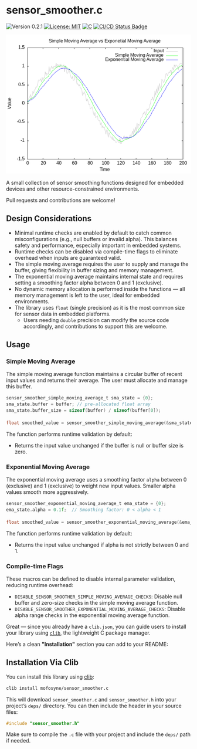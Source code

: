 # sensor_smoother.c

<versionBadge>![Version 0.2.1](https://img.shields.io/badge/version-0.2.1-blue.svg)</versionBadge>
[![License: MIT](https://img.shields.io/badge/License-MIT-yellow.svg)](https://opensource.org/licenses/MIT)
[![C](https://img.shields.io/badge/Language-C-blue.svg)](https://en.wikipedia.org/wiki/C_(programming_language))
[![CI/CD Status Badge](https://github.com/mofosyne/sensor_smoother.c/actions/workflows/ci.yml/badge.svg)](https://github.com/mofosyne/sensor_smoother.c/actions)

![](test.png)

A small collection of sensor smoothing functions designed for embedded devices and other resource-constrained environments.

Pull requests and contributions are welcome!

## Design Considerations

* Minimal runtime checks are enabled by default to catch common misconfigurations (e.g., null buffers or invalid alpha). This balances safety and performance, especially important in embedded systems.
* Runtime checks can be disabled via compile-time flags to eliminate overhead when inputs are guaranteed valid.
* The simple moving average requires the user to supply and manage the buffer, giving flexibility in buffer sizing and memory management.
* The exponential moving average maintains internal state and requires setting a smoothing factor alpha between 0 and 1 (exclusive).
* No dynamic memory allocation is performed inside the functions — all memory management is left to the user, ideal for embedded environments.
* The library uses `float` (single precision) as it is the most common size for sensor data in embedded platforms.
    - Users needing `double` precision can modify the source code accordingly, and contributions to support this are welcome.

## Usage

### Simple Moving Average

The simple moving average function maintains a circular buffer of recent input values and returns their average. The user must allocate and manage this buffer.

```c
sensor_smoother_simple_moving_average_t sma_state = {0};
sma_state.buffer = buffer; // pre-allocated float array
sma_state.buffer_size = sizeof(buffer) / sizeof(buffer[0]);

float smoothed_value = sensor_smoother_simple_moving_average(&sma_state, input);
```

The function performs runtime validation by default:
* Returns the input value unchanged if the buffer is null or buffer size is zero.

### Exponential Moving Average

The exponential moving average uses a smoothing factor `alpha` between 0 (exclusive) and 1 (exclusive) to weight new input values. Smaller alpha values smooth more aggressively.

```c
sensor_smoother_exponential_moving_average_t ema_state = {0};
ema_state.alpha = 0.1f;  // Smoothing factor: 0 < alpha < 1

float smoothed_value = sensor_smoother_exponential_moving_average(&ema_state, input);
```

The function performs runtime validation by default:
* Returns the input value unchanged if alpha is not strictly between 0 and 1.

### Compile-time Flags

These macros can be defined to disable internal parameter validation, reducing runtime overhead:
* `DISABLE_SENSOR_SMOOTHER_SIMPLE_MOVING_AVERAGE_CHECKS`: Disable null buffer and zero-size checks in the simple moving average function.
* `DISABLE_SENSOR_SMOOTHER_EXPONENTIAL_MOVING_AVERAGE_CHECKS`: Disable alpha range checks in the exponential moving average function.

Great — since you already have a `clib.json`, you can guide users to install your library using [`clib`](https://github.com/clibs/clib), the lightweight C package manager.

Here’s a clean **"Installation"** section you can add to your README:

## Installation Via Clib

You can install this library using [clib](https://github.com/clibs/clib):

```sh
clib install mofosyne/sensor_smoother.c
```

This will download `sensor_smoother.c` and `sensor_smoother.h` into your project’s `deps/` directory. You can then include the header in your source files:

```c
#include "sensor_smoother.h"
```

Make sure to compile the `.c` file with your project and include the `deps/` path if needed.

